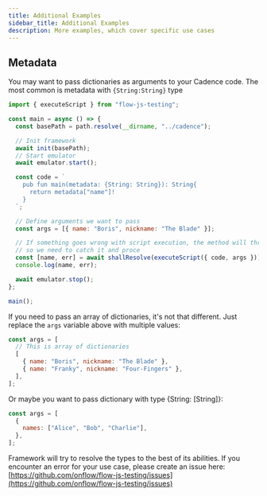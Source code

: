 ```yaml
---
title: Additional Examples
sidebar_title: Additional Examples
description: More examples, which cover specific use cases
---
```


## Metadata

You may want to pass dictionaries as arguments to your Cadence code. The most
common is metadata with `{String:String}` type

```javascript
import { executeScript } from "flow-js-testing";

const main = async () => {
  const basePath = path.resolve(__dirname, "../cadence");

  // Init framework
  await init(basePath);
  // Start emulator
  await emulator.start();

  const code = `
    pub fun main(metadata: {String: String}): String{
      return metadata["name"]!
    }  
  `;

  // Define arguments we want to pass
  const args = [{ name: "Boris", nickname: "The Blade" }];

  // If something goes wrong with script execution, the method will throw an error
  // so we need to catch it and proce
  const [name, err] = await shallResolve(executeScript({ code, args }));
  console.log(name, err);

  await emulator.stop();
};

main();
```

If you need to pass an array of dictionaries, it's not that different. Just replace the `args` variable above with
multiple values:

```javascript
const args = [
  // This is array of dictionaries
  [
    { name: "Boris", nickname: "The Blade" },
    { name: "Franky", nickname: "Four-Fingers" },
  ],
];
```

Or maybe you want to pass dictionary with type {String: [String]}:

```javascript
const args = [
  {
    names: ["Alice", "Bob", "Charlie"],
  },
];
```

Framework will try to resolve the types to the best of its abilities. If you encounter an error for your use case,
please create an issue here: [https://github.com/onflow/flow-js-testing/issues](https://github.com/onflow/flow-js-testing/issues)
